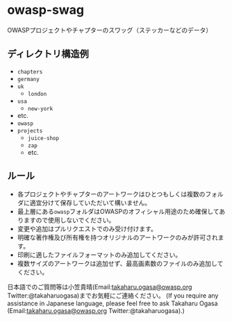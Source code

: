 # owasp-swag

OWASPプロジェクトやチャプターのスワッグ（ステッカーなどのデータ）

## ディレクトリ構造例

 * `chapters`
  * `germany`
  * `uk`
    * `london`
  * `usa`
    * `new-york`
  * etc.
* `owasp`
* `projects`
  * `juice-shop`
  * `zap`
  * etc.
 
## ルール

* 各プロジェクトやチャプターのアートワークはひとつもしくは複数のフォルダに適宜分けて保存していただいて構いません。
* 最上層にある`owasp`フォルダはOWASPのオフィシャル用途のため確保してありますので使用しないでください。
* 変更や追加はプルリクエストでのみ受け付けます。
* 明確な著作権及び所有権を持つオリジナルのアートワークのみが許可されます。
* 印刷に適したファイルフォーマットのみ追加してください。
* 複数サイズのアートワークは追加せず、最高画素数のファイルのみ追加してください。

日本語でのご質問等は小笠貴晴(Email:takaharu.ogasa@owasp.org Twitter:@takaharuogasa)までお気軽にご連絡ください。
(If you require any assistance in Japanese language, please feel free to ask Takaharu Ogasa (Email:takaharu.ogasa@owasp.org Twitter:@takaharuogasa).)
